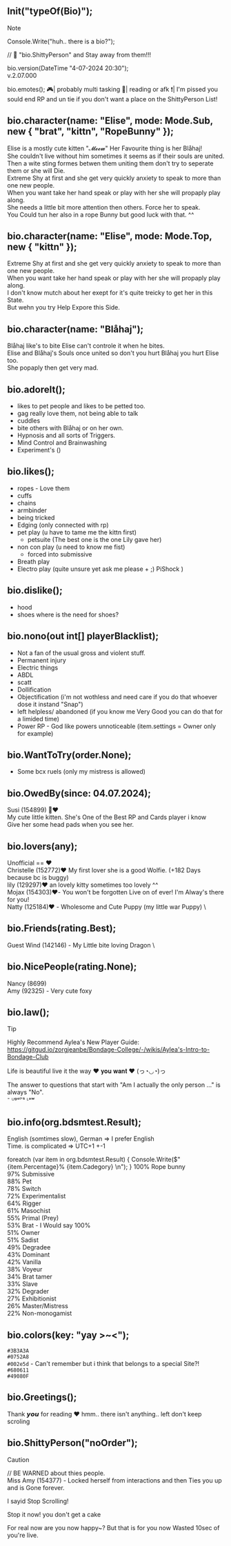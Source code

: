 ## Init("typeOf(Bio)");
>[!NOTE]
> Console.Write("huh.. there is a bio?");
> 
> // 🚷 "bio.ShittyPerson" and Stay away from them!!!
>
> bio.version(DateTime "4-07-2024 20:30"); \
> v.2.07.000
> 
> bio.emotes();
> 🎮| probably multi tasking
> 📖| reading or afk
> ❗| I'm pissed you sould end RP and un tie if you don't want a place on the ShittyPerson List!


## bio.character(name: "Elise", mode: Mode.Sub, new { "brat", "kittn", "RopeBunny" });
Elise is a mostly cute kitten "𝓜𝓮𝓮𝔀" Her Favourite thing is her Blåhaj! \
She couldn't live without him sometimes it seems as if their souls are united. \
Then a wite sting formes betwen them uniting them don't try to seperate them or she will Die. \
Extreme Shy at first and she get very quickly anxiety to speak to more than one new people. \
When you want take her hand speak or play with her she will propaply play along. \
She needs a little bit more attention then others. Force her to speak. \
You Could tun her also in a rope Bunny but good luck with that. ^^


## bio.character(name: "Elise", mode: Mode.Top, new { "kittn" });
Extreme Shy at first and she get very quickly anxiety to speak to more than one new people. \
When you want take her hand speak or play with her she will propaply play along. \
I don't know mutch about her exept for it's quite treicky to get her in this State. \
But wehn you try Help Expore this Side.


## bio.character(name: "Blåhaj");
Blåhaj like's to bite Elise can't controle it when he bites. \
Elise and Blåhaj's Souls once united so don't you hurt Blåhaj you hurt Elise too. \
She popaply then get very mad.


## bio.adoreIt();
- likes to pet people and likes to be petted too.
- gag really love them, not being able to talk
- cuddles
- bite others with Blåhaj or on her own.
- Hypnosis and all sorts of Triggers.
- Mind Control and Brainwashing
- Experiment's ()


## bio.likes();
- ropes - Love them
- cuffs
- chains
- armbinder
- being tricked
- Edging (only connected with rp) 
- pet play (u have to tame me the kittn first)
  - petsuite (The best one is the one Lily gave her)
- non con play (u need to know me fist)
  - forced into submissive
- Breath play
- Electro play (quite unsure yet ask me please + ;) PiShock )


## bio.dislike();
- hood
- shoes where is the need for shoes?


## bio.nono(out int[] playerBlacklist);
- Not a fan of the usual gross and violent stuff.
- Permanent injury
- Electric things
- ABDL
- scatt
- Dollification
- Objectification (i'm not wothless and need care if you do that whoever dose it instand "Snap")
- left helpless/ abandoned (if you know me Very Good you can do that for a limided time)
- Power RP - God like powers unnoticeable (item.settings = Owner only for example)


## bio.WantToTry(order.None);
- Some bcx ruels (only my mistress is allowed)


## bio.OwedBy(since: 04.07.2024);
Susi (154899) 🦋❤️ \
My cute little kitten. She's One of the Best RP and Cards player i know \
Give her some head pads when you see her.


## bio.lovers(any);
Unofficial == ♥ \
Christelle (152772)❤️ My first lover she is a good Wolfie. (+182 Days because bc is buggy) \
lily (129297)❤️ an lovely kitty sometimes too lovely ^^ \
Mojax (154303)❤️- You won't be forgotten Live on of ever! I'm Alway's there for you! \
Natty (125184)❤️ - Wholesome and Cute Puppy (my little war Puppy) \


## bio.Friends(rating.Best);
Guest Wind (142146) - My Little bite loving Dragon \


## bio.NicePeople(rating.None);
Nancy (8699) \
Amy (92325) - Very cute foxy


## bio.law();
> [!TIP]
> Highly Recommend Aylea's New Player Guide: \
> https://gitgud.io/zorgjeanbe/Bondage-College/-/wikis/Aylea's-Intro-to-Bondage-Club

Life is beautiful live it the way ♥ 𝐲𝐨𝐮 𝐰𝐚𝐧𝐭 ♥ (っ◔◡◔)っ

The answer to questions that start with "Am I actually the only person ..." is always "No". \
⁻ ᵁᵍᵒˡ'ˢ ᴸᵃʷ


## bio.info(org.bdsmtest.Result);
English (somtimes slow), German => I prefer English \
Time. is complicated => UTC+1 +-1

foreatch (var item in org.bdsmtest.Result) { Console.Write($" {item.Percentage}% {item.Cadegory} \n"); }
100% Rope bunny \
97% Submissive \
88% Pet \
78% Switch \
72% Experimentalist \
64% Rigger \
61% Masochist \
55% Primal (Prey) \
53% Brat - I Would say 100% \
51% Owner \
51% Sadist \
49% Degradee \
43% Dominant \
42% Vanilla \
38% Voyeur \
34% Brat tamer \
33% Slave \
32% Degrader \
27% Exhibitionist \
26% Master/Mistress \
22% Non-monogamist


## bio.colors(key: "yay >~<");
`#3B3A3A` \
`#0752A8` \
`#002e5d` - Can't remember but i think that belongs to a special Site?! \
`#680611` \
`#49080F`


## bio.Greetings();
Thank 𝙮𝙤𝙪 for reading ♥
hmm.. there isn't anything.. left
don't keep scroling


## bio.ShittyPerson("noOrder");
> [!CAUTION]
> // BE WARNED about thies people. \
> Miss Amy (154377) - Locked herself from interactions and then Ties you up and is Gone forever.





















































































































































































































































































































































































I sayid Stop Scrolling!












































































































































































































































































































































































































































































































































































































































































































































































































































































































































































































































































Stop it now!
you don't get a cake

































































































































































































































































































































































































































































































































































































































































































































































































































































































































































































For real now are you now happy~?
But that is for you now Wasted 10sec of you're live.
